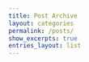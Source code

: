 ```yaml
---
title: Post Archive
layout: categories
permalink: /posts/
show_excerpts: true
entries_layout: list
---
```

